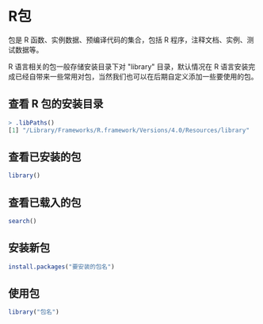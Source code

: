 # R包

包是 R 函数、实例数据、预编译代码的集合，包括 R 程序，注释文档、实例、测试数据等。

R 语言相关的包一般存储安装目录下对 "library" 目录，默认情况在 R 语言安装完成已经自带来一些常用对包，当然我们也可以在后期自定义添加一些要使用的包。

## 查看 R 包的安装目录
```R
> .libPaths()
[1] "/Library/Frameworks/R.framework/Versions/4.0/Resources/library"
```


## 查看已安装的包
```R
library()
```

## 查看已载入的包

```R
search()
```

## 安装新包

```R
install.packages("要安装的包名")
```

## 使用包
```R
library("包名")
```










